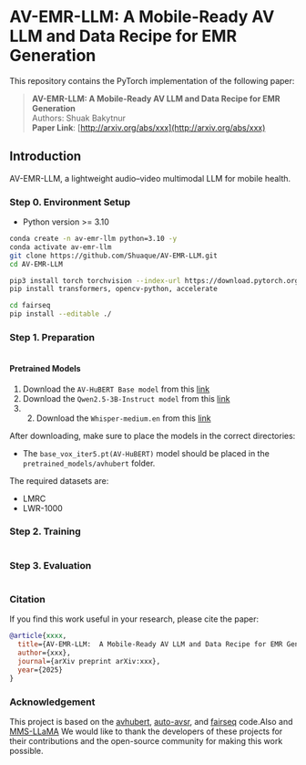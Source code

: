 # AV-EMR-LLM:  A Mobile-Ready AV LLM and Data Recipe for EMR Generation

This repository contains the PyTorch implementation of the following paper:
> **AV-EMR-LLM:  A Mobile-Ready AV LLM and Data Recipe for EMR Generation**<be>
><br>
> Authors: Shuak Bakytnur<br>
> **Paper Link**: [http://arxiv.org/abs/xxx](http://arxiv.org/abs/xxx)

## Introduction
AV-EMR-LLM, a lightweight audio–video
multimodal LLM for mobile health.
<!-- <div align="center"><img width="90%" src="image.png?raw=true" /></div> -->

### Step 0. Environment Setup
- Python version >= 3.10
```bash
conda create -n av-emr-llm python=3.10 -y
conda activate av-emr-llm
git clone https://github.com/Shuaque/AV-EMR-LLM.git
cd AV-EMR-LLM
```
```bash
pip3 install torch torchvision --index-url https://download.pytorch.org/whl/cu126
pip install transformers, opencv-python, accelerate

cd fairseq
pip install --editable ./
```

### Step 1. Preparation
```bash

```
#### Pretrained Models
1. Download the ```AV-HuBERT Base model``` from this [link](https://github.com/facebookresearch/av_hubert) 
2. Download the ```Qwen2.5-3B-Instruct model``` from this [link](https://huggingface.co/Qwen/Qwen2.5-3B-Instruct)
3. 2. Download the ```Whisper-medium.en``` from this [link](https://huggingface.co/openai/whisper-medium.en) 

After downloading, make sure to place the models in the correct directories:
- The `base_vox_iter5.pt(AV-HuBERT)` model should be placed in the `pretrained_models/avhubert` folder.

The required datasets are:
- LMRC
- LWR-1000


### Step 2. Training
```bash

```


### Step 3. Evaluation
```bash

```


### Citation
If you find this work useful in your research, please cite the paper:

```bibtex
@article{xxxx,
  title={AV-EMR-LLM:  A Mobile-Ready AV LLM and Data Recipe for EMR Generation},
  author={xxx},
  journal={arXiv preprint arXiv:xxx},
  year={2025}
}
```

### Acknowledgement
This project is based on the [avhubert](https://github.com/facebookresearch/av_hubert), [auto-avsr](https://github.com/mpc001/auto_avsr), and [fairseq](https://github.com/facebookresearch/fairseq) code.Also and [MMS-LLaMA](https://github.com/JeongHun0716/MMS-LLaMA.git) We would like to thank the developers of these projects for their contributions and the open-source community for making this work possible.